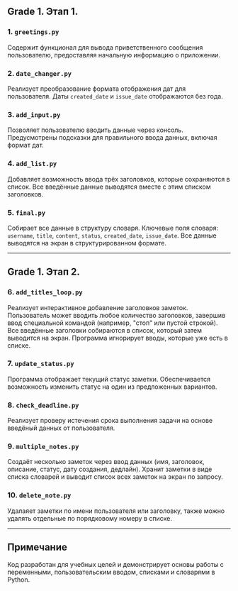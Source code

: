 

## Grade 1. Этап 1.

### 1. `greetings.py`
Содержит функционал для вывода приветственного сообщения пользователю, предоставляя начальную информацию о приложении.

### 2. `date_changer.py`
Реализует преобразование формата отображения дат для пользователя. Даты `created_date` и `issue_date` отображаются без года.

### 3. `add_input.py`
Позволяет пользователю вводить данные через консоль. Предусмотрены подсказки для правильного ввода данных, включая формат дат.

### 4. `add_list.py`
Добавляет возможность ввода трёх заголовков, которые сохраняются в список. Все введённые данные выводятся вместе с этим списком заголовков.

### 5. `final.py`
Собирает все данные в структуру словаря. Ключевые поля словаря: `username`, `title`, `content`, `status`, `created_date`, `issue_date`. Все данные выводятся на экран в структурированном формате.

---

## Grade 1. Этап 2.

### 6. `add_titles_loop.py`
Реализует интерактивное добавление заголовков заметок. 
Пользователь может вводить любое количество заголовков, завершив ввод специальной командой (например, "стоп" или пустой строкой). 
Все введённые заголовки собираются в список, который затем выводится на экран. Программа игнорирует вводы, которые уже есть в списке.

### 7. `update_status.py`
Программа отображает текущий статус заметки. 
Обеспечивается возможность изменить статус на один из предложенных вариантов.

### 8. `check_deadline.py`
Реализует проверу истечения срока выполнения задачи на основе введёный данных от пользователя.

### 9. `multiple_notes.py`
Создаёт несколько заметок через ввод данных (имя, заголовок, описание, статус, дату создания, дедлайн).
Хранит заметки в виде списка словарей и выводит список всех заметок на экран по запросу.

### 10. `delete_note.py`
Удалаяет заметки по имени пользователя или заголовку, также можно удалять отдельные по порядковому номеру в списке.

---

## Примечание
Код разработан для учебных целей и демонстрирует основы работы с переменными, пользовательским вводом, списками и словарями в Python.